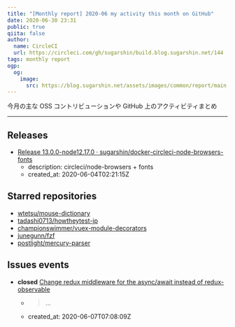 ```yaml
---
title: "[Monthly report] 2020-06 my activity this month on GitHub"
date: 2020-06-30 23:31
public: true
qiita: false
author:
  name: CircleCI
  url: https://circleci.com/gh/sugarshin/build.blog.sugarshin.net/144
tags: monthly report
ogp:
  og:
    image:
      src: https://blog.sugarshin.net/assets/images/common/report/main.png
---
```


今月の主な OSS コントリビューションや GitHub 上のアクティビティまとめ

***

## Releases

- [Release 13.0.0-node12.17.0 · sugarshin/docker-circleci-node-browsers-fonts](https://github.com/sugarshin/docker-circleci-node-browsers-fonts/releases/tag/13.0.0-node12.17.0)
  - description: circleci/node-browsers + fonts
  - created_at: 2020-06-04T02:21:15Z

## Starred repositories

- [wtetsu/mouse-dictionary](https://github.com/wtetsu/mouse-dictionary)
- [tadashi0713/howtheytest-jp](https://github.com/tadashi0713/howtheytest-jp)
- [championswimmer/vuex-module-decorators](https://github.com/championswimmer/vuex-module-decorators)
- [junegunn/fzf](https://github.com/junegunn/fzf)
- [postlight/mercury-parser](https://github.com/postlight/mercury-parser)

## Issues events

- **closed** [Change redux middleware for the async/await instead of redux-observable](https://github.com/sugarshin/blog.sugarshin.net/issues/400)
  - > ...
  - created_at: 2020-06-07T07:08:09Z

